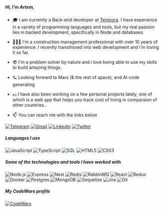 
##### Hi, I'm Artem,

- 🎓 I am currently a Back-end developer at [Tentoora](www.tentoora.com). I have experience in a variety of programming languages and tools, but my real passion lies in backed development, specifically in Node and databases.
- 👨🏼‍💻 I'm a construction management professional with over 10 years of experience. I recently transitioned into web development and i'm loving it so far.
- 😎 I'm a problem solver by nature and i love being able to use my skills to build amazing things.
- 🪐 Looking forward to Mars (& the rest of space), and AI-code generating 
- 💶 I have also been working on a few personal projects lately, one of which is a web app that helps you track cost of living in comparsion of other countries.. 

- :mailbox: You can reach me with the links below

[![Telegram](https://img.shields.io/badge/-TELEGRAM-2CA5E0?style=for-the-badge&logo=telegram&logoColor=white)](https://t.me/akv6020)
[![Gmail](https://img.shields.io/badge/-GMAIL-D14836?style=for-the-badge&logo=gmail&logoColor=white)](mailto:kashuta@gmail.com)
[![LinkedIn](https://img.shields.io/badge/-LINKEDIN-0077B5?style=for-the-badge&logo=linkedin&logoColor=white)](https://www.linkedin.com/in/artem-kashuta/)
[![Twitter](https://img.shields.io/badge/-TWITTER-0077B5?style=for-the-badge&logo=twitter&logoColor=white)](https://twitter.com/zzoich/)

##### Languages I use

![JavaScript](https://img.shields.io/badge/-JavaScript-000000?style=flat&logo=javascript)
![TypeScript](https://img.shields.io/badge/-TypeScript-000000?style=flat&logo=typescript)
![SQL](https://img.shields.io/badge/-SQL-000000?style=flat&logo=postgresql)
![HTML5](https://img.shields.io/badge/-HTML5-000000?style=flat&logo=html5)
![CSS3](https://img.shields.io/badge/-CSS3-000000?style=flat&logo=css3)

##### Some of the technologies and tools I have worked with

![Node.js](https://img.shields.io/badge/-Node.js-222222?style=flat&logo=node.js&logoColor=339933)
![Express](https://img.shields.io/badge/-Express-222222?style=flat&logo=express&logoColor=339933)
![Nest](https://img.shields.io/badge/-Nest-222222?style=flat&logo=nestjs&logoColor=339933)
![Redis](https://img.shields.io/badge/-Redis-222222?style=flat&logo=redis&logoColor=339933)
![RabbinMQ](https://img.shields.io/badge/-RabbitMQ-222222?style=flat&logo=rabbitmq&logoColor=339933)
![React](https://img.shields.io/badge/-React-222222?style=flat&logo=React&logoColor=61DAFB)
![Redux](https://img.shields.io/badge/-Redux-222222?style=flat&logo=Redux&logoColor=61DAFB)
![Docker](https://img.shields.io/badge/-Docker-222222?style=flat&logo=Docker&logoColor=61DAFB)
![Postgres](https://img.shields.io/badge/postgres-222222?style=flat&logo=postgresql&logoColor=white)
![MongoDB](https://img.shields.io/badge/mongoDB-222222?style=flat&logo=mongoDB&logoColor=white)
![Sequelize](https://img.shields.io/badge/-Sequelize-222222?style=flat&logo=Sequelize&logoColor=61DAFB)
![Jira](https://img.shields.io/badge/-Jira-222222?style=flat&logo=jira-software&logoColor=white&logoColor=0052CC)
![Git](https://img.shields.io/badge/-Git-222222?style=flat&logo=git&logoColor=white)

##### My CodeWars profile 
[![CodeWars](https://www.codewars.com/users/kashuta/badges/small?theme=light)](https://www.codewars.com/users/kashuta)

